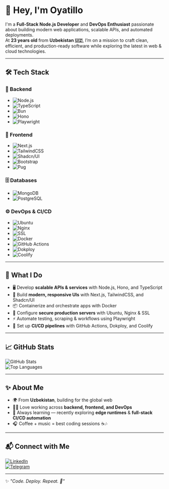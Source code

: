 # 👋 Hey, I'm Oyatillo

I'm a **Full-Stack Node.js Developer** and **DevOps Enthusiast** passionate about building modern web applications, scalable APIs, and automated deployments.  
At **23 years old** from **Uzbekistan 🇺🇿**, I’m on a mission to craft clean, efficient, and production-ready software while exploring the latest in web & cloud technologies.

---

## 🛠️ Tech Stack

### 🚀 Backend
- ![Node.js](https://img.shields.io/badge/-Node.js-333?logo=node.js)
- ![TypeScript](https://img.shields.io/badge/-TypeScript-3178C6?logo=typescript)
- ![Bun](https://img.shields.io/badge/-Bun-000000?logo=bun)
- ![Hono](https://img.shields.io/badge/-Hono-ff006e)
- ![Playwright](https://img.shields.io/badge/-Playwright-2EAD33?logo=playwright)

### 🎨 Frontend
- ![Next.js](https://img.shields.io/badge/-Next.js-000000?logo=next.js)
- ![TailwindCSS](https://img.shields.io/badge/-TailwindCSS-38B2AC?logo=tailwind-css)
- ![Shadcn/UI](https://img.shields.io/badge/-Shadcn/UI-000000)
- ![Bootstrap](https://img.shields.io/badge/-Bootstrap-7952B3?logo=bootstrap)
- ![Pug](https://img.shields.io/badge/-Pug-fff?logo=pug)

### 🗄️ Databases
- ![MongoDB](https://img.shields.io/badge/-MongoDB-47A248?logo=mongodb)
- ![PostgreSQL](https://img.shields.io/badge/-PostgreSQL-336791?logo=postgresql)

### ⚙️ DevOps & CI/CD
- ![Ubuntu](https://img.shields.io/badge/-Ubuntu-E95420?logo=ubuntu)
- ![Nginx](https://img.shields.io/badge/-Nginx-009639?logo=nginx)
- ![SSL](https://img.shields.io/badge/-SSL%20Certificates-000000?logo=letsencrypt)
- ![Docker](https://img.shields.io/badge/-Docker-2496ED?logo=docker)
- ![GitHub Actions](https://img.shields.io/badge/-GitHub%20Actions-2088FF?logo=github-actions)
- ![Dokploy](https://img.shields.io/badge/-Dokploy-0f172a)
- ![Coolify](https://img.shields.io/badge/-Coolify-1e293b)

---

## 🌟 What I Do
- 🖥️ Develop **scalable APIs & services** with Node.js, Hono, and TypeScript  
- 🎨 Build **modern, responsive UIs** with Next.js, TailwindCSS, and Shadcn/UI  
- 📦 Containerize and orchestrate apps with Docker  
- 🔐 Configure **secure production servers** with Ubuntu, Nginx & SSL  
- ⚡ Automate testing, scraping & workflows using Playwright  
- 🚀 Set up **CI/CD pipelines** with GitHub Actions, Dokploy, and Coolify  

---

## 📈 GitHub Stats

![GitHub Stats](https://github-readme-stats.vercel.app/api?username=zero8d&show_icons=true&theme=radical)  
![Top Languages](https://github-readme-stats.vercel.app/api/top-langs/?username=zero8d&layout=compact&theme=radical)

---

## ✨ About Me
- 🌍 From **Uzbekistan**, building for the global web  
- 👨‍💻 Love working across **backend, frontend, and DevOps**  
- 🚀 Always learning — recently exploring **edge runtimes** & **full-stack CI/CD automation**  
- 🎧 Coffee + music = best coding sessions ☕🎶  

---

## 📬 Connect with Me
[![LinkedIn](https://img.shields.io/badge/-LinkedIn-0A66C2?logo=linkedin)](https://www.linkedin.com/in/oyatillo-meliboyev-aaa9a718b)  
[![Telegram](https://img.shields.io/badge/-Telegram-26A5E4?logo=telegram)](https://t.me/haligiyigit)  
<!-- [![Portfolio](https://img.shields.io/badge/-Portfolio-000000?logo=vercel)](https://your-portfolio-link.com)   -->

---

✨ *"Code. Deploy. Repeat. 🚀"*  
